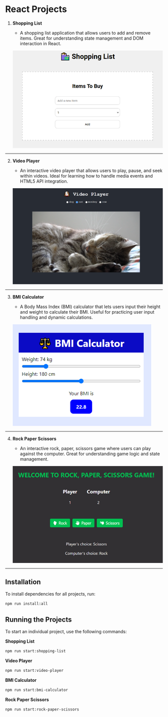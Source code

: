 # React Projects

1. **Shopping List**

   - A shopping list application that allows users to add and remove items. Great for understanding state management and DOM interaction in React.

   ![Shopping List Screenshot](screenshots/01-shopping-list.PNG)

---

2. **Video Player**

   - An interactive video player that allows users to play, pause, and seek within videos. Ideal for learning how to handle media events and HTML5 API integration.

   ![Video Player Screenshot](screenshots/02-video-player.PNG)

---

3. **BMI Calculator**

   - A Body Mass Index (BMI) calculator that lets users input their height and weight to calculate their BMI. Useful for practicing user input handling and dynamic calculations.

   ![BMI Calculator Screenshot](screenshots/03-bmi-calculator.PNG)

---

4. **Rock Paper Scissors**

   - An interactive rock, paper, scissors game where users can play against the computer. Great for understanding game logic and state management.

   ![Rock Paper Scissors Screenshot](screenshots/04-rock-paper-scissors.PNG)

---

## Installation

To install dependencies for all projects, run:

```bash
npm run install:all
```

## Running the Projects

To start an individual project, use the following commands:

**Shopping List**

```bash
npm run start:shopping-list
```

**Video Player**

```bash
npm run start:video-player
```

**BMI Calculator**

```bash
npm run start:bmi-calculator
```

**Rock Paper Scissors**

```bash
npm run start:rock-paper-scissors
```
